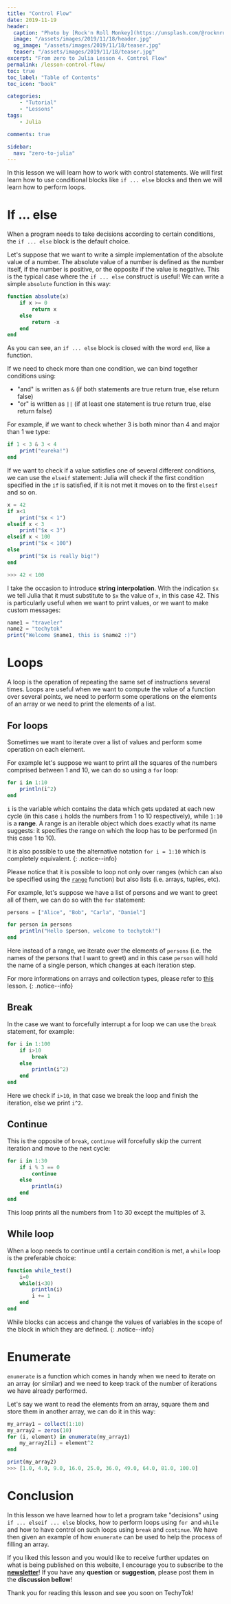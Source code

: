 ```yaml
---
title: "Control Flow"
date: 2019-11-19
header:
  caption: "Photo by [Rock'n Roll Monkey](https://unsplash.com/@rocknrollmonkey) on [Unsplash](https://unsplash.com/)"
  image: "/assets/images/2019/11/18/header.jpg"
  og_image: "/assets/images/2019/11/18/teaser.jpg"
  teaser: "/assets/images/2019/11/18/teaser.jpg"
excerpt: "From zero to Julia Lesson 4. Control Flow"
permalink: /lesson-control-flow/
toc: true
toc_label: "Table of Contents"
toc_icon: "book"

categories:
    - "Tutorial"
    - "Lessons"
tags:
    - Julia

comments: true

sidebar:
  nav: "zero-to-julia"
---
```


In this lesson we will learn how to work with control statements. We will first learn how to use conditional blocks like `if ... else` blocks and then we will learn how to perform loops.

# If ... else

When a program needs to take decisions according to certain conditions, the `if ... else` block is the default choice.

Let's suppose that we want to write a simple implementation of the absolute value of a number. The absolute value of a number is defined as the number itself, if the number is positive, or the opposite if the value is negative. This is the typical case where the `if ... else` construct is useful! We can write a simple `absolute` function in this way:

```julia
function absolute(x)
    if x >= 0
        return x
    else
        return -x
    end
end
```

As you can see, an `if ... else` block is closed with the word `end`, like a function.

If we need to check more than one condition, we can bind together conditions using:

- "and" is written as `&` (if both statements are true return true, else return false)
- "or" is written as `||` (if at least one statement is true return true, else return false)

For example, if we want to check whether 3 is both minor than 4 and major than 1 we type:

```julia
if 1 < 3 & 3 < 4
    print("eureka!")
end
```

If we want to check if a value satisfies one of several different conditions, we can use the `elseif` statement: Julia will check if the first condition specified in the `if` is satisfied, if it is not met it moves on to the first `elseif` and so on.

```julia
x = 42
if x<1
    print("$x < 1")
elseif x < 3
    print("$x < 3")
elseif x < 100
    print("$x < 100")
else
    print("$x is really big!")
end

>>> 42 < 100
```

I take the occasion to introduce **string interpolation**. With the indication `$x` we tell Julia that it must substitute to `$x` the value of `x`, in this case 42. This is particularly useful when we want to print values, or we want to make custom messages:

```julia
name1 = "traveler"
name2 = "techytok"
print("Welcome $name1, this is $name2 :)")
```

# Loops

A loop is the operation of repeating the same set of instructions several times. Loops are useful when we want to compute the value of a function over several points, we need to perform some operations on the elements of an array or we need to print the elements of a list.

## For loops

Sometimes we want to iterate over a list of values and perform some operation on each element.

For example let's suppose we want to print all the squares of the numbers comprised between 1 and 10, we can do so using a `for` loop:

```julia
for i in 1:10
    println(i^2)
end
```

`i` is the variable which contains the data which gets updated at each new cycle (in this case `i` holds the numbers from 1 to 10 respectively), while `1:10` is a **range**. A range is an iterable object which does exactly what its name suggests: it specifies the range on which the loop has to be performed (in this case 1 to 10).

It is also possible to use the alternative notation `for i = 1:10` which is completely equivalent.
{: .notice--info}

Please notice that it is possible to loop not only over ranges (which can also be specified using the [`range`]( https://docs.julialang.org/en/v1/base/math/#Base.range ) function) but also lists (i.e. arrays, tuples, etc).

For example, let's suppose we have a list of persons and we want to greet all of them, we can do so with the `for` statement:

```julia
persons = ["Alice", "Bob", "Carla", "Daniel"]

for person in persons
    println("Hello $person, welcome to techytok!")
end
```

Here instead of a range, we iterate over the elements of `persons` (i.e. the names of the persons that I want to greet) and in this case `person` will hold the name of a single person, which changes at each iteration step.

For more informations on arrays and collection types, please refer to [this](https://techytok.com/lesson-data-structures) lesson. 
{: .notice--info}

## Break

In the case we want to forcefully interrupt a for loop we can use the `break` statement, for example:

```julia
for i in 1:100
    if i>10
        break
    else
   		println(i^2)
    end
end
```

Here we check if `i>10`, in that case we break the loop and finish the iteration, else we print `i^2`.

## Continue

This is the opposite of `break`, `continue` will forcefully skip the current iteration and move to the next cycle:

```julia
for i in 1:30
    if i % 3 == 0
        continue
    else
        println(i)
    end
end
```

This loop prints all the numbers from 1 to 30 except the multiples of 3.

## While loop

When a loop needs to continue until a certain condition is met, a `while` loop is the preferable choice:

```julia
function while_test()
    i=0
    while(i<30)
        println(i)
        i += 1
    end
end
```

While blocks can access and change the values of variables in the scope of the block in which they are defined.
{: .notice--info}

# Enumerate

`enumerate` is a function which comes in handy when we need to iterate on an array (or similar) and we need to keep track of the number of iterations we have already performed.

Let's say we want to read the elements from an array, square them and store them in another array, we can do it in this way:

```julia
my_array1 = collect(1:10)
my_array2 = zeros(10)
for (i, element) in enumerate(my_array1)
    my_array2[i] = element^2
end

print(my_array2)
>>> [1.0, 4.0, 9.0, 16.0, 25.0, 36.0, 49.0, 64.0, 81.0, 100.0]
```

# Conclusion

In this lesson we have learned how to let a program take "decisions" using `if ... elseif ... else` blocks, how to perform loops using `for `and `while` and how to have control on such loops using `break` and `continue`. We have then given an example of how `enumerate` can be used to help the process of filling an array.

If you liked this lesson and you would like to receive further updates on what is being published on this website, I encourage you to subscribe to the [**newsletter**]( https://techytok.com/newsletter/ )! If you have any **question** or **suggestion**, please post them in the **discussion bellow**!

Thank you for reading this lesson and see you soon on TechyTok!
